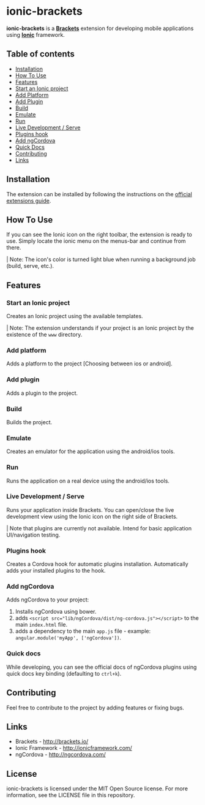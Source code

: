 # ionic-brackets

**ionic-brackets** is a **[Brackets](http://brackets.io/)** extension for developing mobile applications using **[Ionic](http://ionicframework.com/)** framework.

## Table of contents
- [Installation](#installation)
- [How To Use](#how-to-use)
- [Features](#features)
 - [Start an Ionic project](#start-an-ionic-project)
 - [Add Platform](#add-platform)
 - [Add Plugin](#add-plugin)
 - [Build](#build)
 - [Emulate](#emulate)
 - [Run](#run) 
 - [Live Development / Serve](#live-development-serve)
 - [Plugins hook](#plugins-hook)
 - [Add ngCordova](#add-ngcordova)
 - [Quick Docs](#quick-docs)
- [Contributing](#contributing)
- [Links](#links)
 
## Installation

The extension can be installed by following the instructions on the [official extensions guide](https://github.com/adobe/brackets/wiki/Brackets-Extensions).


## How To Use

If you can see the Ionic icon on the right toolbar, the extension is ready to use.
Simply locate the ionic menu on the menus-bar and continue from there.

| Note: The icon's color is turned light blue when running a background job (build, serve, etc.).

## Features

### Start an Ionic project
Creates an Ionic project using the available templates.

| Note: The extension understands if your project is an Ionic project by the existence of the `www` directory.

### Add platform
Adds a platform to the project [Choosing between ios or android].

### Add plugin
Adds a plugin to the project.

### Build
Builds the project.

### Emulate
Creates an emulator for the application using the android/ios tools.

### Run
Runs the application on a real device using the android/ios tools.

### Live Development / Serve
Runs your application inside Brackets.
You can open/close the live development view using the Ionic icon on the right side of Brackets.

| Note that plugins are currently not available. Intend for basic application UI/navigation testing.

### Plugins hook
Creates a Cordova hook for automatic plugins installation. Automatically adds your installed plugins to the hook.

### Add ngCordova
Adds ngCordova to your project:
1. Installs ngCordova using bower.
2. adds `<script src="lib/ngCordova/dist/ng-cordova.js"></script>` to the main `index.html` file.
3. adds a dependency to the main `app.js` file - example: `angular.module('myApp', ['ngCordova'])`.

### Quick docs
While developing, you can see the official docs of ngCordova plugins using quick docs key binding (defaulting to `ctrl+k`).


## Contributing

Feel free to contribute to the project by adding features or fixing bugs.

## Links

- Brackets - http://brackets.io/
- Ionic Framework - http://ionicframework.com/
- ngCordova - http://ngcordova.com/

## License

ionic-brackets is licensed under the MIT Open Source license. For more information, see the LICENSE file in this repository.
